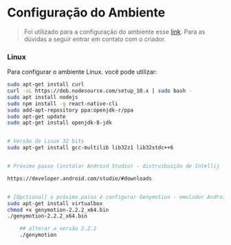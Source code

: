 # Configuração do Ambiente

> Foi utilizado para a configuração do ambiente esse [link](https://github.com/Rocketseat/ambiente-react-native). Para as dúvidas a seguir entrar em contato com o criador. 

### Linux

Para configurar o ambiente Linux. você pode utilizar: 

```bash
sudo apt-get install curl
curl -sL https://deb.nodesource.com/setup_10.x | sudo bash -
sudo apt install nodejs
sudo npm install -g react-native-cli
sudo add-apt-repository ppa:openjdk-r/ppa
sudo apt-get update
sudo apt-get install openjdk-8-jdk


# Versão do Linux 32 bits
sudo apt-get install gcc-multilib lib32z1 lib32stdc++6


# Próximo passo (instalar Android Studio) - distruibuição de Intellij

https://developer.android.com/studio/#downloads


# [Opctional] o próximo passo é configurar Genymotion - emulador Android. 
sudo apt-get install virtualbox
chmod +x genymotion-2.2.2_x64.bin
./genymotion-2.2.2_x64.bin

    ## alterar a versão 2.2.2
    ./genymotion
```


